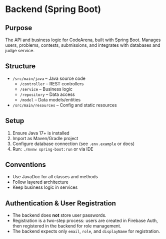 # Backend (Spring Boot)

## Purpose

The API and business logic for CodeArena, built with Spring Boot. Manages users, problems, contests, submissions, and integrates with databases and judge service.

## Structure

- `/src/main/java` – Java source code
  - `/controller` – REST controllers
  - `/service` – Business logic
  - `/repository` – Data access
  - `/model` – Data models/entities
- `/src/main/resources` – Config and static resources

## Setup

1. Ensure Java 17+ is installed
2. Import as Maven/Gradle project
3. Configure database connection (see `.env.example` or docs)
4. Run: `./mvnw spring-boot:run` or via IDE

## Conventions

- Use JavaDoc for all classes and methods
- Follow layered architecture
- Keep business logic in services

## Authentication & User Registration

- The backend does **not** store user passwords.
- Registration is a two-step process: users are created in Firebase Auth, then registered in the backend for role management.
- The backend expects only `email`, `role`, and `displayName` for registration.
